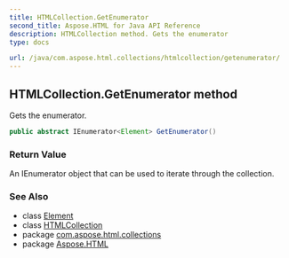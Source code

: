 ```yaml
---
title: HTMLCollection.GetEnumerator
second_title: Aspose.HTML for Java API Reference
description: HTMLCollection method. Gets the enumerator
type: docs

url: /java/com.aspose.html.collections/htmlcollection/getenumerator/
---
```

## HTMLCollection.GetEnumerator method

Gets the enumerator.

```java
public abstract IEnumerator<Element> GetEnumerator()
```

### Return Value

An IEnumerator object that can be used to iterate through the collection.

### See Also

* class [Element](../../../com.aspose.html.dom/element/)
* class [HTMLCollection](../)
* package [com.aspose.html.collections](../../../com.aspose.html.collections/)
* package [Aspose.HTML](../../../)
